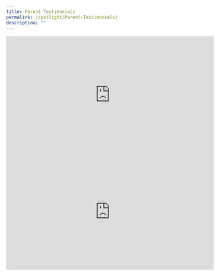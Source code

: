 ```yaml
---
title: Parent Testimonials
permalink: /spotlight/Parent-Testimonials/
description: ""
---
```

<iframe width="560" height="315" src="https://www.youtube.com/embed/F365u3UzXUw" title="YouTube video player" frameborder="0" allow="accelerometer; autoplay; clipboard-write; encrypted-media; gyroscope; picture-in-picture" allowfullscreen></iframe>

<iframe width="560" height="315" src="https://www.youtube.com/embed/PFzzKyumjhs" title="YouTube video player" frameborder="0" allow="accelerometer; autoplay; clipboard-write; encrypted-media; gyroscope; picture-in-picture" allowfullscreen></iframe>